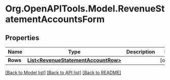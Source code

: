 
# Org.OpenAPITools.Model.RevenueStatementAccountsForm

## Properties

Name | Type | Description | Notes
------------ | ------------- | ------------- | -------------
**Rows** | [**List&lt;RevenueStatementAccountRow&gt;**](RevenueStatementAccountRow.md) |  | [optional] 

[[Back to Model list]](../README.md#documentation-for-models)
[[Back to API list]](../README.md#documentation-for-api-endpoints)
[[Back to README]](../README.md)

